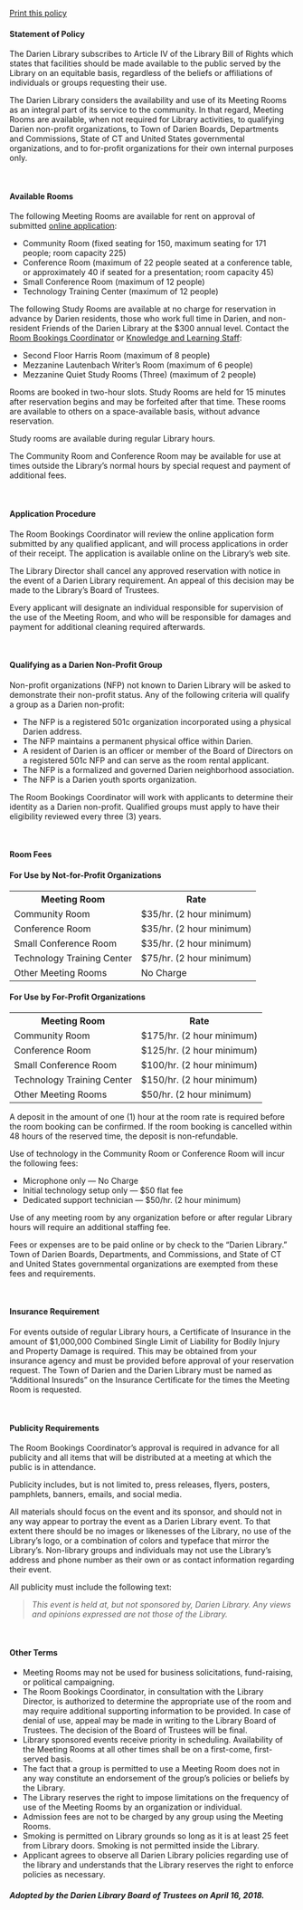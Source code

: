 [Print this policy](/uploads/pdfs/policies/meeting_rooms_policy.pdf "Print this policy")<br />

<h4><i class="fa fa-chevron-right"></i> Statement of Policy</h4>

The Darien Library subscribes to Article IV of the Library Bill of Rights which states that facilities should be made available to the public served by the Library on an equitable basis, regardless of the beliefs or affiliations of individuals or groups requesting their use. 

The Darien Library considers the availability and use of its Meeting Rooms as an integral part of its service to the community. In that regard, Meeting Rooms are available, when not required for Library activities, to qualifying Darien non-profit organizations, to Town of Darien Boards, Departments and Commissions, State of CT and United States governmental organizations, and to for-profit organizations for their own internal purposes only. 

<br />
<h4><i class="fa fa-chevron-right"></i> Available Rooms</h4>

The following Meeting Rooms are available for rent on approval of submitted [online application](/request-meeting-room "Meeting Rooms Application"):

* Community Room (fixed seating for 150, maximum seating for 171 people; room capacity 225)
* Conference Room (maximum of 22 people seated at a conference table, or approximately 40 if seated for a presentation; room capacity 45)
* Small Conference Room (maximum of 12 people)
* Technology Training Center (maximum of 12 people)

The following Study Rooms are available at no charge for reservation in advance by Darien residents, those who work full time in Darien, and non-resident Friends of the Darien Library at the $300 annual level. Contact the [Room Bookings Coordinator](mailto:lcalka@darienlibrary.org "Lois") or [Knowledge and Learning Staff](mailto:askus@darienlibrary.org "Reference"):

* Second Floor Harris Room (maximum of 8 people)
* Mezzanine Lautenbach Writer’s Room (maximum of 6 people)
* Mezzanine Quiet Study Rooms (Three) (maximum of 2 people)

Rooms are booked in two-hour slots. Study Rooms are held for 15 minutes after reservation begins and may be forfeited after that time. These rooms are available to others on a space-available basis, without advance reservation. 

Study rooms are available during regular Library hours.

The Community Room and Conference Room may be available for use at times outside the Library’s normal hours by special request and payment of additional fees.

<br />
<div class="row margin-bottom-10">

<h4><i class="fa fa-chevron-right"></i> Application Procedure</h4>

The Room Bookings Coordinator will review the online application form submitted by any qualified applicant, and will process applications in order of their receipt. The application is available online on the Library’s web site.

The Library Director shall cancel any approved reservation with notice in the event of a Darien Library requirement. An appeal of this decision may be made to the Library’s Board of Trustees.

Every applicant will designate an individual responsible for supervision of the use of the Meeting Room, and who will be responsible for damages and payment for additional cleaning required afterwards.

<br />
<h4><i class="fa fa-chevron-right"></i>Qualifying as a Darien Non-Profit Group</h4>
Non-profit organizations (NFP) not known to Darien Library will be asked to demonstrate their non-profit status. Any of the following criteria will qualify a group as a Darien non-profit:

* The NFP is a registered 501c organization incorporated using a physical Darien address.
* The NFP maintains a permanent physical office within Darien.
* A resident of Darien is an officer or member of the Board of Directors on a registered 501c NFP and can serve as the room rental applicant.
* The NFP is a formalized and governed Darien neighborhood association.
* The NFP is a Darien youth sports organization.

The Room Bookings Coordinator will work with applicants to determine their identity as a Darien non-profit. Qualified groups must apply to have their eligibility reviewed every three (3) years.

<br />
<h4><i class="fa fa-chevron-right"></i> Room Fees</h4>

<div class="row margin-bottom-10">
<div class="col-md-6">

#### For Use by Not-for-Profit Organizations
<table class="table table-striped">
<tr>
<th>Meeting Room</th>
<th>Rate</th>
</tr>
<tr>
<td>Community Room</td>
<td>$35/hr. (2 hour minimum)</td>
</tr>
<tr>
<td>Conference Room</td>
<td>$35/hr. (2 hour minimum)</td>
</tr>
<tr>
<td>Small Conference Room</td>
<td>$35/hr. (2 hour minimum)</td>
</tr>
<tr>
<td>Technology Training Center</td>
<td>$75/hr. (2 hour minimum)</td>
</tr>
<tr>
<td>Other Meeting Rooms</td>
<td>No Charge</td>
</tr>
</table>
</div>
<div class="col-md-6">

#### For Use by For-Profit Organizations
<table class="table table-striped">
<tr>
<th>Meeting Room</th>
<th>Rate</th>
</tr>
<tr>
<td>Community Room</td>
<td>$175/hr. (2 hour minimum)</td>
</tr>
<tr>
<td>Conference Room</td>
<td>$125/hr. (2 hour minimum)</td>
</tr>
<tr>
<td>Small Conference Room</td>
<td>$100/hr. (2 hour minimum)</td>
</tr>
<tr>
<td>Technology Training Center</td>
<td>$150/hr. (2 hour minimum)</td>
</tr>
<tr>
<td>Other Meeting Rooms</td>
<td>$50/hr. (2 hour minimum)</td>
</tr>
</table>
</div>
</div>



A deposit in the amount of one (1) hour at the room rate is required before the room booking can be confirmed. If the room booking is cancelled within 48 hours of the reserved time, the deposit is non-refundable.

Use of technology in the Community Room or Conference Room will incur the following fees:
* Microphone only — No Charge
* Initial technology setup only — $50 flat fee
* Dedicated support technician — $50/hr. (2 hour minimum)

Use of any meeting room by any organization before or after regular Library hours will require an additional staffing fee.

Fees or expenses are to be paid online or by check to the “Darien Library.” Town of Darien Boards, Departments, and Commissions, and State of CT and United States governmental organizations are exempted from these fees and requirements.

<br />
<h4><i class="fa fa-chevron-right"></i> Insurance Requirement</h4>

For events outside of regular Library hours, a Certificate of Insurance in the amount of $1,000,000 Combined Single Limit of Liability for Bodily Injury and Property Damage is required. This may be obtained from your insurance agency and must be provided before approval of your reservation request. The Town of Darien and the Darien Library must be named as “Additional Insureds” on the Insurance Certificate for the times the Meeting Room is requested.

<br />
<h4><i class="fa fa-chevron-right"></i> Publicity Requirements</h4>

The Room Bookings Coordinator’s approval is required in advance for all publicity and all items that will be distributed at a meeting at which the public is in attendance.

Publicity includes, but is not limited to, press releases, flyers, posters, pamphlets, banners, emails, and social media.

All materials should focus on the event and its sponsor, and should not in any way appear to portray the event as a Darien Library event. To that extent there should be no images or likenesses of the Library, no use of the Library’s logo, or a combination of colors and typeface that mirror the Library’s. Non-library groups and individuals may not use the Library’s address and phone number as their own or as contact information regarding their event.

All publicity must include the following text:

>_This event is held at, but not sponsored by, Darien Library. Any views and opinions expressed are not those of the Library._

<br />
<h4><i class="fa fa-chevron-right"></i> Other Terms</h4>

- Meeting Rooms may not be used for business solicitations, fund-raising, or political campaigning.
- The Room Bookings Coordinator, in consultation with the Library Director, is authorized to determine the appropriate use of the room and may require additional supporting information to be provided. In case of denial of use, appeal may be made in writing to the Library Board of Trustees. The decision of the Board of Trustees will be final.
- Library sponsored events receive priority in scheduling. Availability of the Meeting Rooms at all other times shall be on a first-come, first-served basis.
- The fact that a group is permitted to use a Meeting Room does not in any way constitute an endorsement of the group’s policies or beliefs by the Library.
- The Library reserves the right to impose limitations on the frequency of use of the Meeting Rooms by an organization or individual.
- Admission fees are not to be charged by any group using the Meeting Rooms.
- Smoking is permitted on Library grounds so long as it is at least 25 feet from Library doors. Smoking is not permitted inside the Library.
- Applicant agrees to observe all Darien Library policies regarding use of the library and understands that the Library reserves the right to enforce policies as necessary.

<div class="margin-bottom-30"></div>

<h4><i class="fa fa-gavel"></i> <em>Adopted by the Darien Library Board of Trustees on April 16, 2018.</em></h4>

<div class="margin-bottom-20"></div>
</div>